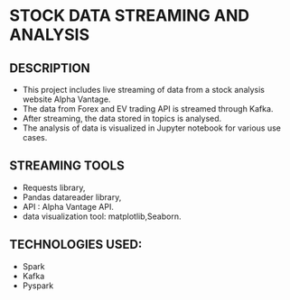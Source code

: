 # STOCK DATA STREAMING AND ANALYSIS

## DESCRIPTION
* This project includes live streaming of data from a stock analysis website Alpha Vantage.
* The data from Forex and EV trading API is streamed through Kafka.
* After streaming, the data stored in topics is analysed.
* The analysis of data is visualized in Jupyter notebook for various use cases.


## STREAMING TOOLS
* Requests library,
* Pandas datareader library,
* API : Alpha Vantage API.
* data visualization tool: matplotlib,Seaborn.


## TECHNOLOGIES USED:
* Spark
* Kafka
* Pyspark
